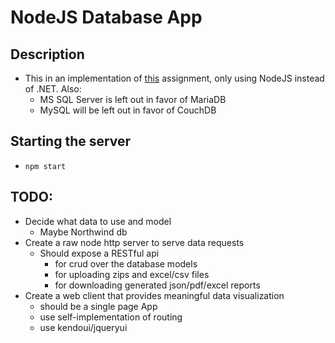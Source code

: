 # NodeJS Database App

## Description
- This in an implementation of [this](https://github.com/TelerikAcademy/Databases/tree/f7c3fc9d6f07bb60859c556184bf23eea334738f/21.%20Databases%20Team%20Work%20Project/2015) assignment, only using NodeJS instead of .NET. Also:
    - MS SQL Server is left out in favor of MariaDB
    - MySQL will be left out in favor of CouchDB

## Starting the server
- `npm start`

## TODO:
- Decide what data to use and model
    - Maybe Northwind db
- Create a raw node http server to serve data requests
    - Should expose a RESTful api
        - for crud over the database models
        - for uploading zips and excel/csv files
        - for downloading generated json/pdf/excel reports
- Create a web client that provides meaningful data visualization
    - should be a single page App
    - use self-implementation of routing
    - use kendoui/jqueryui